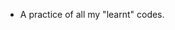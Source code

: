 - A practice of all my "learnt" codes.




<!---
MalachiCMG/MalachiCMG is a ✨ special ✨ repository because its `README.md` (this file) appears on your GitHub profile.
You can click the Preview link to take a look at your changes.
--->
